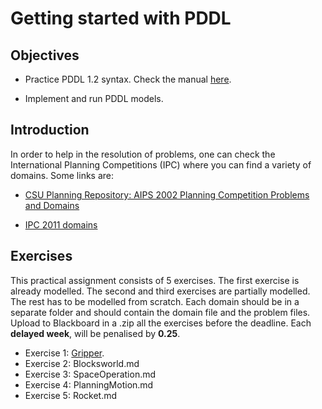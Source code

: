 # Getting started with PDDL

## Objectives

* Practice PDDL 1.2 syntax. Check the manual [here](https://homepages.inf.ed.ac.uk/mfourman/tools/propplan/pddl.pdf).

* Implement and run PDDL models.

## Introduction

In order to help in the resolution of problems, one can check the International Planning Competitions (IPC) where you can find a variety of domains. Some links are:

* [CSU Planning Repository: AIPS 2002 Planning Competition Problems and Domains](http://www.cs.colostate.edu/meps/repository/aips2002.html)

* [IPC 2011 domains](http://www.plg.inf.uc3m.es/ipc2011-deterministic/Domains)


## Exercises 
This practical assignment consists of 5 exercises. The first exercise is already modelled. The second and third exercises are partially modelled. The rest has to be modelled from scratch. Each domain should be in a separate folder and should contain the domain file and the problem files. Upload to Blackboard in a .zip all the exercises before the deadline. Each **delayed week**, will be penalised by **0.25**.
 -  Exercise 1: [Gripper](Gripper.md).
 -  Exercise 2: Blocksworld.md
 -  Exercise 3: SpaceOperation.md
 -  Exercise 4: PlanningMotion.md
 -  Exercise 5: Rocket.md
